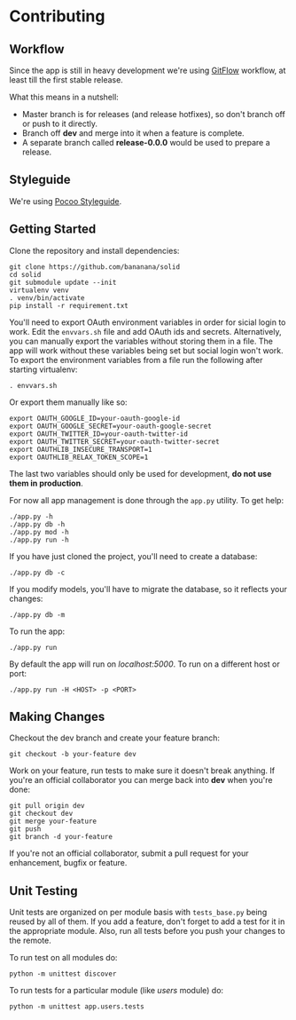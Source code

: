 # Contributing

## Workflow

Since the app is still in heavy development we're using [GitFlow](https://www.atlassian.com/git/tutorials/comparing-workflows/gitflow-workflow) workflow, at least till the first stable release.

What this means in a nutshell:

* Master branch is for releases (and release hotfixes), so don't branch off or push to it directly.
* Branch off **dev** and merge into it when a feature is complete.
* A separate branch called **release-0.0.0** would be used to prepare a release.

## Styleguide

We're using [Pocoo Styleguide](http://flask.pocoo.org/docs/0.10/styleguide/).

## Getting Started 

Clone the repository and install dependencies:

    git clone https://github.com/bananana/solid
    cd solid
    git submodule update --init
    virtualenv venv
    . venv/bin/activate
    pip install -r requirement.txt

You'll need to export OAuth environment variables in order for sicial login to work. Edit the `envvars.sh` file and add OAuth ids and secrets. Alternatively, you can manually export the variables without storing them in a file. The app will work without these variables being set but social login won't work. To export the environment variables from a file run the following after starting virtualenv:

    . envvars.sh

Or export them manually like so:

    export OAUTH_GOOGLE_ID=your-oauth-google-id
    export OAUTH_GOOGLE_SECRET=your-oauth-google-secret
    export OAUTH_TWITTER_ID=your-oauth-twitter-id
    export OAUTH_TWITTER_SECRET=your-oauth-twitter-secret
    export OAUTHLIB_INSECURE_TRANSPORT=1
    export OAUTHLIB_RELAX_TOKEN_SCOPE=1

The last two variables should only be used for development, **do not use them in production**.

For now all app management is done through the `app.py` utility. To get help:

    ./app.py -h
    ./app.py db -h
    ./app.py mod -h
    ./app.py run -h

If you have just cloned the project, you'll need to create a database:

    ./app.py db -c

If you modify models, you'll have to migrate the database, so it reflects your changes:

    ./app.py db -m

To run the app:

    ./app.py run

By default the app will run on *localhost:5000*. To run on a different host or port:

    ./app.py run -H <HOST> -p <PORT>

## Making Changes 

Checkout the dev branch and create your feature branch:

    git checkout -b your-feature dev

Work on your feature, run tests to make sure it doesn't break anything. If you're an official collaborator you can merge back into **dev** when you're done:

    git pull origin dev
    git checkout dev
    git merge your-feature
    git push
    git branch -d your-feature

If you're not an official collaborator, submit a pull request for your enhancement, bugfix or feature.

## Unit Testing

Unit tests are organized on per module basis with `tests_base.py` being reused by all of them. If you add a feature, don't forget to add a test for it in the appropriate module. Also, run all tests before you push your changes to the remote. 

To run test on all modules do:

    python -m unittest discover

To run tests for a particular module (like *users* module) do:

    python -m unittest app.users.tests
